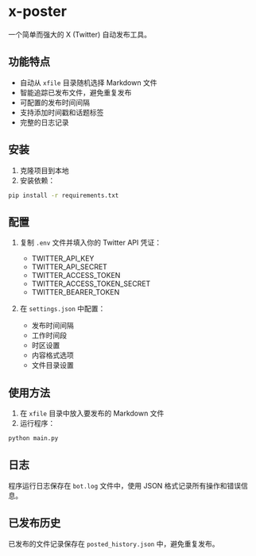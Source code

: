 # x-poster

一个简单而强大的 X (Twitter) 自动发布工具。

## 功能特点

- 自动从 `xfile` 目录随机选择 Markdown 文件
- 智能追踪已发布文件，避免重复发布
- 可配置的发布时间间隔
- 支持添加时间戳和话题标签
- 完整的日志记录

## 安装

1. 克隆项目到本地
2. 安装依赖：
```bash
pip install -r requirements.txt
```

## 配置

1. 复制 `.env` 文件并填入你的 Twitter API 凭证：
   - TWITTER_API_KEY
   - TWITTER_API_SECRET
   - TWITTER_ACCESS_TOKEN
   - TWITTER_ACCESS_TOKEN_SECRET
   - TWITTER_BEARER_TOKEN

2. 在 `settings.json` 中配置：
   - 发布时间间隔
   - 工作时间段
   - 时区设置
   - 内容格式选项
   - 文件目录设置

## 使用方法

1. 在 `xfile` 目录中放入要发布的 Markdown 文件
2. 运行程序：
```bash
python main.py
```

## 日志

程序运行日志保存在 `bot.log` 文件中，使用 JSON 格式记录所有操作和错误信息。

## 已发布历史

已发布的文件记录保存在 `posted_history.json` 中，避免重复发布。
